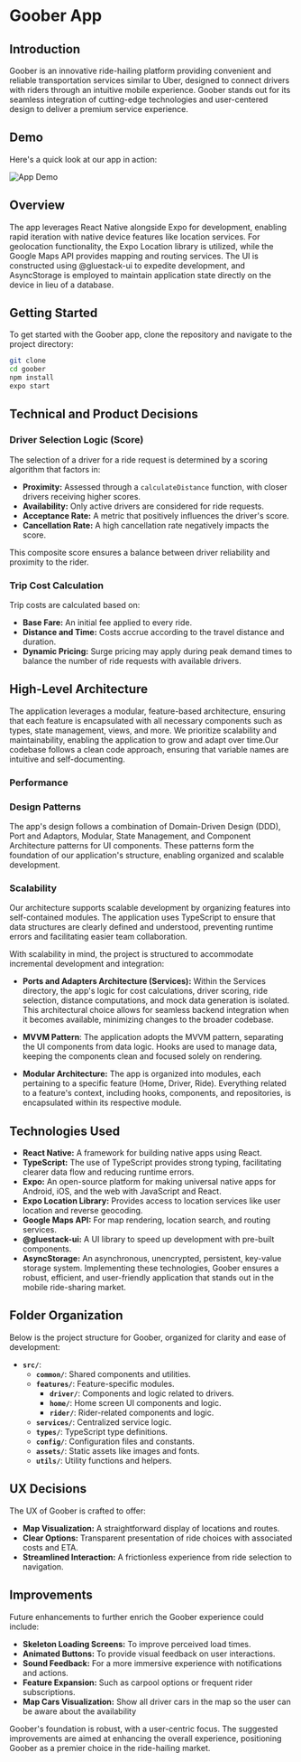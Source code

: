 # Goober App

## Introduction

Goober is an innovative ride-hailing platform providing convenient and reliable transportation services similar to Uber, designed to connect drivers with riders through an intuitive mobile experience. Goober stands out for its seamless integration of cutting-edge technologies and user-centered design to deliver a premium service experience.

## Demo
Here's a quick look at our app in action:

![App Demo](assets/demo.gif)

## Overview
The app leverages React Native alongside Expo for development, enabling rapid iteration with native device features like location services. For geolocation functionality, the Expo Location library is utilized, while the Google Maps API provides mapping and routing services. The UI is constructed using @gluestack-ui to expedite development, and AsyncStorage is employed to maintain application state directly on the device in lieu of a database.

## Getting Started

To get started with the Goober app, clone the repository and navigate to the project directory:

```bash
git clone
cd goober
npm install
expo start
``` 

## Technical and Product Decisions

### Driver Selection Logic (Score)

The selection of a driver for a ride request is determined by a scoring algorithm that factors in:

- **Proximity:** Assessed through a `calculateDistance` function, with closer drivers receiving higher scores.
- **Availability:** Only active drivers are considered for ride requests.
- **Acceptance Rate:** A metric that positively influences the driver's score.
- **Cancellation Rate:** A high cancellation rate negatively impacts the score.

This composite score ensures a balance between driver reliability and proximity to the rider.

### Trip Cost Calculation

Trip costs are calculated based on:

- **Base Fare:** An initial fee applied to every ride.
- **Distance and Time:** Costs accrue according to the travel distance and duration.
- **Dynamic Pricing:** Surge pricing may apply during peak demand times to balance the number of ride requests with available drivers.


## High-Level Architecture

The application leverages a modular, feature-based architecture, ensuring that each feature is encapsulated with all necessary components such as types, state management, views, and more. We prioritize scalability and maintainability, enabling the application to grow and adapt over time.Our codebase follows a clean code approach, ensuring that variable names are intuitive and self-documenting.

### Performance

### Design Patterns

The app's design follows a combination of Domain-Driven Design (DDD), Port and Adaptors, Modular, State Management, and Component Architecture patterns for UI components. These patterns form the foundation of our application's structure, enabling organized and scalable development.

### Scalability

Our architecture supports scalable development by organizing features into self-contained modules. The application uses TypeScript to ensure that data structures are clearly defined and understood, preventing runtime errors and facilitating easier team collaboration.

With scalability in mind, the project is structured to accommodate incremental development and integration:

- **Ports and Adapters Architecture (Services):** Within the Services directory, the app's logic for cost calculations, driver scoring, ride selection, distance computations, and mock data generation is isolated. This architectural choice allows for seamless backend integration when it becomes available, minimizing changes to the broader codebase.


- **MVVM Pattern**: The application adopts the MVVM pattern, separating the UI components from data logic. Hooks are used to manage data, keeping the components clean and focused solely on rendering.


- **Modular Architecture:** The app is organized into modules, each pertaining to a specific feature (Home, Driver, Ride). Everything related to a feature's context, including hooks, components, and repositories, is encapsulated within its respective module.

## Technologies Used

- **React Native:** A framework for building native apps using React.
- **TypeScript:** The use of TypeScript provides strong typing, facilitating clearer data flow and reducing runtime errors.
- **Expo:** An open-source platform for making universal native apps for Android, iOS, and the web with JavaScript and React.
- **Expo Location Library:** Provides access to location services like user location and reverse geocoding.
- **Google Maps API:** For map rendering, location search, and routing services.
- **@gluestack-ui:** A UI library to speed up development with pre-built components.
- **AsyncStorage:** An asynchronous, unencrypted, persistent, key-value storage system.
Implementing these technologies, Goober ensures a robust, efficient, and user-friendly application that stands out in the mobile ride-sharing market.


## Folder Organization

Below is the project structure for Goober, organized for clarity and ease of development:


- **`src/`**:
    - **`common/`**: Shared components and utilities.
  - **`features/`**: Feature-specific modules.
       - **`driver/`**: Components and logic related to drivers.
       - **`home/`**: Home screen UI components and logic.
       - **`rider/`**: Rider-related components and logic.
  - **`services/`**: Centralized service logic.
  - **`types/`**: TypeScript type definitions.
  - **`config/`**: Configuration files and constants.
  - **`assets/`**: Static assets like images and fonts.
  - **`utils/`**: Utility functions and helpers.


## UX Decisions

The UX of Goober is crafted to offer:

- **Map Visualization:** A straightforward display of locations and routes.
- **Clear Options:** Transparent presentation of ride choices with associated costs and ETA.
- **Streamlined Interaction:** A frictionless experience from ride selection to navigation.

## Improvements

Future enhancements to further enrich the Goober experience could include:

- **Skeleton Loading Screens:** To improve perceived load times.
- **Animated Buttons:** To provide visual feedback on user interactions.
- **Sound Feedback:** For a more immersive experience with notifications and actions.
- **Feature Expansion:** Such as carpool options or frequent rider subscriptions.
- **Map Cars Visualization:** Show all driver cars in the map so the user can be aware about the availability 

Goober's foundation is robust, with a user-centric focus. The suggested improvements are aimed at enhancing the overall experience, positioning Goober as a premier choice in the ride-hailing market.
